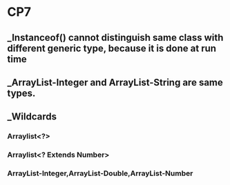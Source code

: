 # CP7
## _Instanceof() cannot distinguish same class with different generic type, because it is done at run time
## _ArrayList-Integer and ArrayList-String are same types.
## _Wildcards
### Arraylist<?>
### Arraylist<? Extends Number>
### ArrayList-Integer,ArrayList-Double,ArrayList-Number
